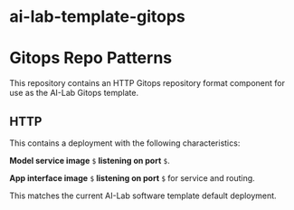 # ai-lab-template-gitops

# Gitops Repo Patterns

This repository contains an HTTP Gitops repository format component for use as the AI-Lab Gitops template.

## HTTP

This contains a deployment with the following characteristics:

**Model service image** `$` **listening on port** `$`.

**App interface image** `$` **listening on port** `$` for service and routing.

This matches the current AI-Lab software template default deployment.